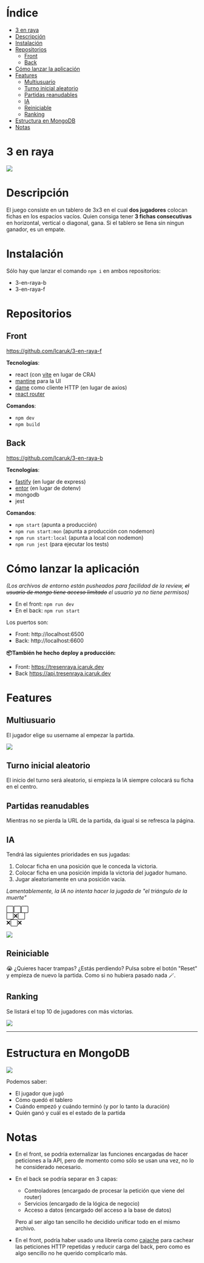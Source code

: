 

# Índice <!-- omit in toc -->

- [3 en raya](#3-en-raya)
- [Descripción](#descripción)
- [Instalación](#instalación)
- [Repositorios](#repositorios)
	- [Front](#front)
	- [Back](#back)
- [Cómo lanzar la aplicación](#cómo-lanzar-la-aplicación)
- [Features](#features)
	- [Multiusuario](#multiusuario)
	- [Turno inicial aleatorio](#turno-inicial-aleatorio)
	- [Partidas reanudables](#partidas-reanudables)
	- [IA](#ia)
	- [Reiniciable](#reiniciable)
	- [Ranking](#ranking)
- [Estructura en MongoDB](#estructura-en-mongodb)
- [Notas](#notas)



# 3 en raya

![](https://i.gyazo.com/0e65ed6980aa63fe524dda97b08e34e3.png)


# Descripción

El juego consiste en un tablero de 3x3 en el cual **dos jugadores** colocan fichas en los espacios vacíos.
Quien consiga tener **3 fichas consecutivas** en horizontal, vertical o diagonal, gana.
Si el tablero se llena sin ningun ganador, es un empate.



# Instalación

Sólo hay que lanzar el comando `npm i` en ambos repositorios:

- 3-en-raya-b
- 3-en-raya-f


#  Repositorios

## Front

https://github.com/Icaruk/3-en-raya-f

**Tecnologías**:

- react (con [vite](https://vitejs.dev) en lugar de CRA)
- [mantine](https://mantine.dev) para la UI
- [dame](https://www.npmjs.com/package/dame) como cliente HTTP (en lugar de axios)
- [react router](https://reactrouter.com)

**Comandos**:

- `npm dev`
- `npm build`



## Back

https://github.com/Icaruk/3-en-raya-b

**Tecnologías**:

- [fastify](https://www.fastify.io) (en lugar de express)
- [entor](https://www.npmjs.com/package/entor) (en lugar de dotenv)
- mongodb
- jest

**Comandos**:

- `npm start` (apunta a producción)
- `npm run start:mon` (apunta a producción con nodemon)
- `npm run start:local` (apunta a local con nodemon)
- `npm run jest` (para ejecutar los tests)



# Cómo lanzar la aplicación

*(Los archivos de entorno están pusheados para facilidad de la review, ~~el usuario de mongo tiene acceso limitado~~ el usuario ya no tiene permisos)*

- En el front: `npm run dev`
- En el back: `npm run start`

Los puertos son:

- Front: http://localhost:6500
- Back: http://localhost:6600


**📦También he hecho deploy a producción:**
- Front: https://tresenraya.icaruk.dev
- Back https://api.tresenraya.icaruk.dev


# Features

## Multiusuario
El jugador elige su username al empezar la partida.

![](https://i.gyazo.com/ee9bb4d6b19962346bf846449ce5fd29.png)

## Turno inicial aleatorio
El inicio del turno será aleatorio, si empieza la IA siempre colocará su ficha en el centro.

## Partidas reanudables
Mientras no se pierda la URL de la partida, da igual si se refresca la página.

## IA
Tendrá las siguientes prioridades en sus jugadas:

1. Colocar ficha en una posición que le conceda la victoria.
2. Colocar ficha en una posición impida la victoria del jugador humano.
3. Jugar aleatoriamente en una posición vacía.

_Lamentablemente, la IA no intenta hacer la jugada de "el triángulo de la muerte"_

⬜⬜⬜  
⬜❌⬜  
❌⬜❌  

![](https://i.gyazo.com/3e365198537f9e1e2459fb67b93cd96d.png)

## Reiniciable

😭 ¿Quieres hacer trampas? ¿Estás perdiendo? Pulsa sobre el botón "Reset" y empieza de nuevo la partida.
Como si no hubiera pasado nada 🪄.

## Ranking

Se listará el top 10 de jugadores con más victorias.

![](https://i.gyazo.com/45fd5a9bf54b0be6ee76358eef3b2805.png)



---



# Estructura en MongoDB

![](https://i.gyazo.com/cfdf7c7f026f9d264c6772186783de5d.png)

Podemos saber:

- El jugador que jugó
- Cómo quedó el tablero
- Cuándo empezó y cuándo terminó (y por lo tanto la duración)
- Quién ganó y cuál es el estado de la partida
  
  
# Notas

- En el front, se podría externalizar las funciones encargadas de hacer peticiones a la API, pero de momento como sólo se usan una vez, no lo he considerado necesario.
- En el back se podría separar en 3 capas:
  - Controladores (encargado de procesar la petición que viene del router)
  - Servicios (encargado de la lógica de negocio)
  - Acceso a datos (encargado del acceso a la base de datos)
  
  Pero al ser algo tan sencillo he decidido unificar todo en el mismo archivo.

- En el front, podría haber usado una librería como [cajache](https://www.npmjs.com/package/cajache) para cachear las peticiones HTTP repetidas y reducir carga del back, pero como es algo sencillo no he querido complicarlo más.


